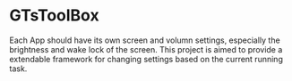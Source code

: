 GTsToolBox
==========
Each App should have its own screen and volumn settings, especially the brightness and wake lock of the screen.
This project is aimed to provide a extendable framework for changing settings based on the current running task.
